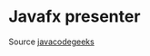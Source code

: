 # Javafx presenter

Source [javacodegeeks](https://www.javacodegeeks.com/2013/02/a-minimal-javafx-presentation-in-javafx.html)
